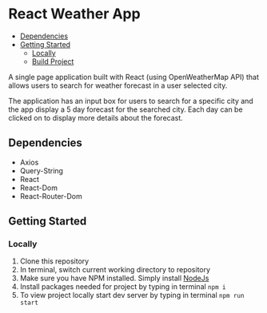 # React Weather App #
<!-- MarkdownTOC bracket="round" autoanchor="flase" -->

- [Dependencies](#user-content-dependencies)
- [Getting Started](#user-content-getting-started)
	- [Locally](#user-content-locally)
	- [Build Project](#user-content-build-project)

<!-- /MarkdownTOC -->

A single page application built with React (using OpenWeatherMap API) that allows users to search for weather forecast in a user selected city.

The application has an input box for users to search for a specific city and the app display a 5 day forecast for the searched city. Each day can be clicked on to display more details about the forecast. 

## Dependencies ##
- Axios
- Query-String
- React
- React-Dom
- React-Router-Dom

## Getting Started ##
### Locally ###
1. Clone this repository
2. In terminal, switch current working directory to repository
3. Make sure you have NPM installed. Simply install [NodeJs](https://nodejs.org/en/download/)
4. Install packages needed for project by typing in terminal ``` npm i ```
5. To view project locally start dev server by typing in terminal ``` npm run start ```

<!--
### Build Project ###
1. After following instructions for setting up the project locally, to build for production, in your terminal type ``` npm run build ```
2. (Optional) If you wish to host the project online, you can use Firebase as the build tool can automate this for you.
	1. Create a [Firebase Account](https://firebase.google.com/) 
	2. Create a Firebase project on your [Firebase console](https://console.firebase.google.com/)
	3. Initialize Firebase project from terminal by typing ``` npm run firebase-init ```
	4. When step iii. runs you will be asked a series of questions
	5. First question, select **Hosting**
	6. Second question, select the project name you created in step ii.
	7. Third question, type **dist** as your public directory to use (the production code)
	8. Forth question, type **Y** for firebase to configure project as a single page application
	9. Fifth questions, type **N** to not overwrite dist/index.html
	10. Firebase should now be initialized, to deploy project to Firebase, in your terminal type ``` npm run deploy ```
-->
